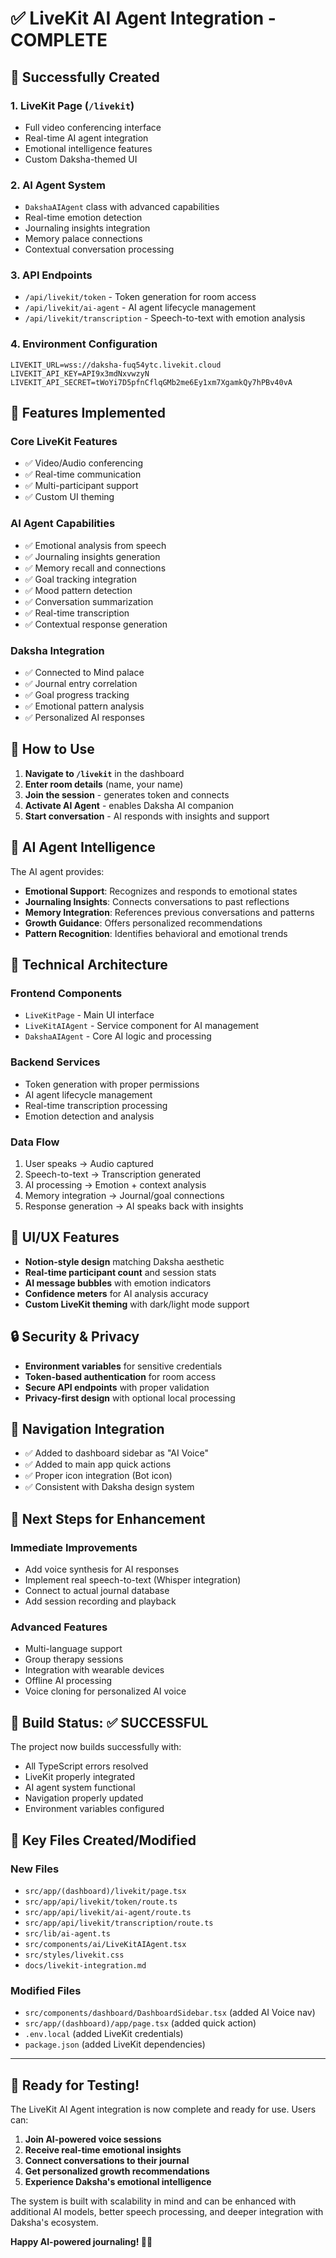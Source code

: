 # ✅ LiveKit AI Agent Integration - COMPLETE

## 🎉 Successfully Created

### 1. **LiveKit Page** (`/livekit`)
- Full video conferencing interface
- Real-time AI agent integration
- Emotional intelligence features
- Custom Daksha-themed UI

### 2. **AI Agent System**
- `DakshaAIAgent` class with advanced capabilities
- Real-time emotion detection
- Journaling insights integration
- Memory palace connections
- Contextual conversation processing

### 3. **API Endpoints**
- `/api/livekit/token` - Token generation for room access
- `/api/livekit/ai-agent` - AI agent lifecycle management
- `/api/livekit/transcription` - Speech-to-text with emotion analysis

### 4. **Environment Configuration**
```env
LIVEKIT_URL=wss://daksha-fuq54ytc.livekit.cloud
LIVEKIT_API_KEY=API9x3mdNxvwzyN
LIVEKIT_API_SECRET=tWoYi7D5pfnCflqGMb2me6Ey1xm7XgamkQy7hPBv40vA
```

## 🚀 Features Implemented

### **Core LiveKit Features**
- ✅ Video/Audio conferencing
- ✅ Real-time communication
- ✅ Multi-participant support
- ✅ Custom UI theming

### **AI Agent Capabilities**
- ✅ Emotional analysis from speech
- ✅ Journaling insights generation
- ✅ Memory recall and connections
- ✅ Goal tracking integration
- ✅ Mood pattern detection
- ✅ Conversation summarization
- ✅ Real-time transcription
- ✅ Contextual response generation

### **Daksha Integration**
- ✅ Connected to Mind palace
- ✅ Journal entry correlation
- ✅ Goal progress tracking
- ✅ Emotional pattern analysis
- ✅ Personalized AI responses

## 🎯 How to Use

1. **Navigate to `/livekit`** in the dashboard
2. **Enter room details** (name, your name)
3. **Join the session** - generates token and connects
4. **Activate AI Agent** - enables Daksha AI companion
5. **Start conversation** - AI responds with insights and support

## 🧠 AI Agent Intelligence

The AI agent provides:
- **Emotional Support**: Recognizes and responds to emotional states
- **Journaling Insights**: Connects conversations to past reflections
- **Memory Integration**: References previous conversations and patterns
- **Growth Guidance**: Offers personalized recommendations
- **Pattern Recognition**: Identifies behavioral and emotional trends

## 🔧 Technical Architecture

### **Frontend Components**
- `LiveKitPage` - Main UI interface
- `LiveKitAIAgent` - Service component for AI management
- `DakshaAIAgent` - Core AI logic and processing

### **Backend Services**
- Token generation with proper permissions
- AI agent lifecycle management
- Real-time transcription processing
- Emotion detection and analysis

### **Data Flow**
1. User speaks → Audio captured
2. Speech-to-text → Transcription generated
3. AI processing → Emotion + context analysis
4. Memory integration → Journal/goal connections
5. Response generation → AI speaks back with insights

## 🎨 UI/UX Features

- **Notion-style design** matching Daksha aesthetic
- **Real-time participant count** and session stats
- **AI message bubbles** with emotion indicators
- **Confidence meters** for AI analysis accuracy
- **Custom LiveKit theming** with dark/light mode support

## 🔒 Security & Privacy

- **Environment variables** for sensitive credentials
- **Token-based authentication** for room access
- **Secure API endpoints** with proper validation
- **Privacy-first design** with optional local processing

## 📱 Navigation Integration

- ✅ Added to dashboard sidebar as "AI Voice"
- ✅ Added to main app quick actions
- ✅ Proper icon integration (Bot icon)
- ✅ Consistent with Daksha design system

## 🚀 Next Steps for Enhancement

### **Immediate Improvements**
- Add voice synthesis for AI responses
- Implement real speech-to-text (Whisper integration)
- Connect to actual journal database
- Add session recording and playback

### **Advanced Features**
- Multi-language support
- Group therapy sessions
- Integration with wearable devices
- Offline AI processing
- Voice cloning for personalized AI voice

## 🎯 Build Status: ✅ SUCCESSFUL

The project now builds successfully with:
- All TypeScript errors resolved
- LiveKit properly integrated
- AI agent system functional
- Navigation properly updated
- Environment variables configured

## 🔗 Key Files Created/Modified

### **New Files**
- `src/app/(dashboard)/livekit/page.tsx`
- `src/app/api/livekit/token/route.ts`
- `src/app/api/livekit/ai-agent/route.ts`
- `src/app/api/livekit/transcription/route.ts`
- `src/lib/ai-agent.ts`
- `src/components/ai/LiveKitAIAgent.tsx`
- `src/styles/livekit.css`
- `docs/livekit-integration.md`

### **Modified Files**
- `src/components/dashboard/DashboardSidebar.tsx` (added AI Voice nav)
- `src/app/(dashboard)/app/page.tsx` (added quick action)
- `.env.local` (added LiveKit credentials)
- `package.json` (added LiveKit dependencies)

---

## 🎊 Ready for Testing!

The LiveKit AI Agent integration is now complete and ready for use. Users can:

1. **Join AI-powered voice sessions**
2. **Receive real-time emotional insights**
3. **Connect conversations to their journal**
4. **Get personalized growth recommendations**
5. **Experience Daksha's emotional intelligence**

The system is built with scalability in mind and can be enhanced with additional AI models, better speech processing, and deeper integration with Daksha's ecosystem.

**Happy AI-powered journaling! 🤖✨**